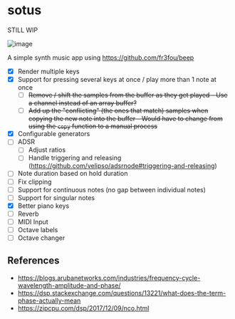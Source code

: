 # sotus

STILL WIP

![image](https://user-images.githubusercontent.com/1344906/112218083-fc576380-8c2b-11eb-892c-7e1229611c06.png)

A simple synth music app using <https://github.com/fr3fou/beep>

- [x] Render multiple keys
- [x] Support for pressing several keys at once / play more than 1 note at once
  - [ ] ~~Remove / shift the samples from the buffer as they get played - Use a channel instead of an array buffer?~~
  - [ ] ~~Add up the "conflicting" (the ones that match) samples when copying the new note into the buffer - Would have to change from using the `copy` function to a manual process~~
- [x] Configurable generators
- [ ] ADSR
  - [ ] Adjust ratios
  - [ ] Handle triggering and releasing (<https://github.com/velipso/adsrnode#triggering-and-releasing>)
- [ ] Note duration based on hold duration
- [ ] Fix clipping
- [ ] Support for continuous notes (no gap between individual notes)
- [ ] Support for singular notes
- [x] Better piano keys
- [ ] Reverb
- [ ] MIDI Input
- [ ] Octave labels
- [ ] Octave changer

## References

- <https://blogs.arubanetworks.com/industries/frequency-cycle-wavelength-amplitude-and-phase/>
- <https://dsp.stackexchange.com/questions/13221/what-does-the-term-phase-actually-mean>
- <https://zipcpu.com/dsp/2017/12/09/nco.html>
